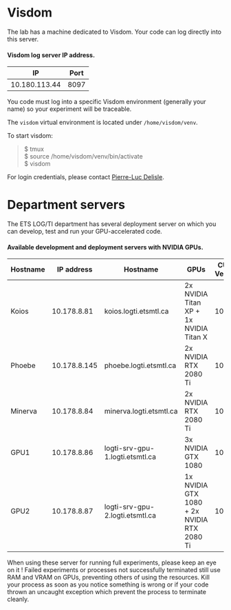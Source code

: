 # Visdom

The lab has a machine dedicated to Visdom. Your code can log directly into this server. 

#### Visdom log server IP address.

| IP            | Port      |
|---------------|-----------|
| 10.180.113.44 | 8097      |

You code must log into a specific Visdom environment (generally your name) so your experiment will be traceable.

The `visdom` virtual environment is located under `/home/visdom/venv`. 

To start visdom:
>$ tmux  
>$ source /home/visdom/venv/bin/activate  
>$ visdom  

For login credentials, please contact [Pierre-Luc Delisle](mailto:pierre-luc.delisle.1@ens.etsmtl.ca).


# Department servers 

The ETS LOG/TI department has several deployment server on which you can develop, test and run your GPU-accelerated code.

#### Available development and deployment servers with NVIDIA GPUs.
 
| Hostname	| IP address        | Hostname                          | GPUs                                          | CUDA Version   |
|-----------|-------------------|-----------------------------------|-----------------------------------------------|----------------|
| Koios     | 10.178.8.81	    | koios.logti.etsmtl.ca 	        | 2x NVIDIA Titan XP + 1x NVIDIA Titan X	    | 10.1            |
| Phoebe	| 10.178.8.145	    | phoebe.logti.etsmtl.ca 	        | 2x NVIDIA RTX 2080 Ti	                        | 10.1           |
| Minerva	| 10.178.8.84	    | minerva.logti.etsmtl.ca 	        | 2x NVIDIA RTX 2080 Ti	                        | 10.1           |
| GPU1	    | 10.178.8.86	    | logti-srv-gpu-1.logti.etsmtl.ca   | 3x NVIDIA GTX 1080	                        | 10.1           |
| GPU2      | 10.178.8.87	    | logti-srv-gpu-2.logti.etsmtl.ca	| 1x NVIDIA GTX 1080 + 2x NVIDIA RTX 2080 Ti	| 10.1           |

When using these server for running full experiments, please keep an eye on it ! Failed experiments or processes not
successfully terminated still use RAM and VRAM on GPUs, preventing others of using the resources. Kill your process as
soon as you notice something is wrong or if your code thrown an uncaught exception which prevent the process to 
terminate cleanly.
